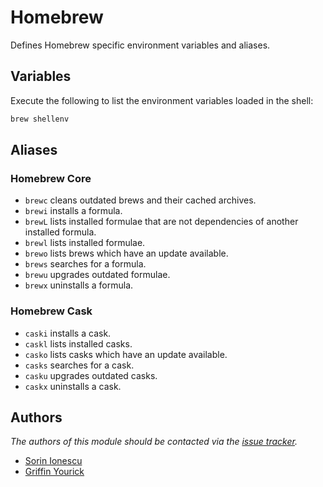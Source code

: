 # Homebrew

Defines Homebrew specific environment variables and aliases.

## Variables

Execute the following to list the environment variables loaded in the shell:

```sh
brew shellenv
```

## Aliases

### Homebrew Core

- `brewc` cleans outdated brews and their cached archives.
- `brewi` installs a formula.
- `brewL` lists installed formulae that are not dependencies of another
  installed formula.
- `brewl` lists installed formulae.
- `brewo` lists brews which have an update available.
- `brews` searches for a formula.
- `brewu` upgrades outdated formulae.
- `brewx` uninstalls a formula.

### Homebrew Cask

- `caski` installs a cask.
- `caskl` lists installed casks.
- `casko` lists casks which have an update available.
- `casks` searches for a cask.
- `casku` upgrades outdated casks.
- `caskx` uninstalls a cask.

## Authors

*The authors of this module should be contacted via the [issue tracker][1].*

- [Sorin Ionescu](https://github.com/sorin-ionescu)
- [Griffin Yourick](https://github.com/tough-griff)

[1]: https://github.com/zsh-users/prezto/issues
